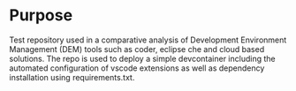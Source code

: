 # Purpose

Test repository used in a comparative analysis of Development Environment Management (DEM) tools such as coder, eclipse che and cloud based solutions. The repo is used to deploy a simple devcontainer including the automated configuration of vscode extensions as well as dependency installation using requirements.txt.  
